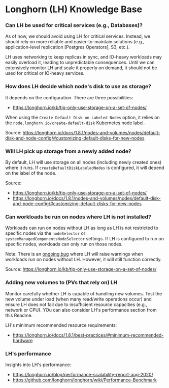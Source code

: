 # Longhorn (LH) Knowledge Base

### Can LH be used for critical services (e.g., Databases)?

As of now, we should avoid using LH for critical services. Instead, we should rely on more reliable and easier-to-maintain solutions (e.g., application-level replication [Postgres Operators], S3, etc.).

LH uses networking to keep replicas in sync, and IO-heavy workloads may easily overload it, leading to unpredictable consequences. Until we can extensively monitor LH and scale it properly on demand, it should not be used for critical or IO-heavy services.

### How does LH decide which node's disk to use as storage?

It depends on the configuration. There are three possibilities:
* https://longhorn.io/kb/tip-only-use-storage-on-a-set-of-nodes/

When using the `Create Default Disk on Labeled Nodes` option, it relies on the `node.longhorn.io/create-default-disk` Kubernetes node label.

Source: https://longhorn.io/docs/1.8.1/nodes-and-volumes/nodes/default-disk-and-node-config/#customizing-default-disks-for-new-nodes

### Will LH pick up storage from a newly added node?

By default, LH will use storage on all nodes (including newly created ones) where it runs. If `createDefaultDiskLabeledNodes` is configured, it will depend on the label of the node.

Source:
* https://longhorn.io/kb/tip-only-use-storage-on-a-set-of-nodes/
* https://longhorn.io/docs/1.8.1/nodes-and-volumes/nodes/default-disk-and-node-config/#customizing-default-disks-for-new-nodes

### Can workloads be run on nodes where LH is not installed?

Workloads can run on nodes without LH as long as LH is not restricted to specific nodes via the `nodeSelector` or `systemManagedComponentsNodeSelector` settings. If LH is configured to run on specific nodes, workloads can only run on those nodes.

Note: There is an [ongoing bug](https://github.com/longhorn/longhorn/discussions/7312#discussioncomment-13030581) where LH will raise warnings when workloads run on nodes without LH. However, it will still function correctly.

Source: https://longhorn.io/kb/tip-only-use-storage-on-a-set-of-nodes/

### Adding new volumes to (PVs that rely on) LH

Monitor carefully whether LH is capable of handling new volumes. Test the new volume under load (when many read/write operations occur) and ensure LH does not fail due to insufficient resource capacities (e.g., network or CPU). YOu can also consider LH's performance section from this Readme.

LH's minimum recommended resource requirements:
* https://longhorn.io/docs/1.8.1/best-practices/#minimum-recommended-hardware

### LH's performance

Insights into LH's performance:
* https://longhorn.io/blog/performance-scalability-report-aug-2020/
* https://github.com/longhorn/longhorn/wiki/Performance-Benchmark
